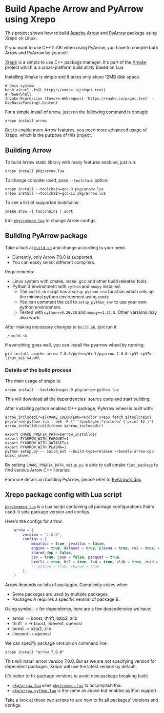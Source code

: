# Build Apache Arrow and PyArrow using Xrepo

This project shows how to build [Apache Arrow](https://arrow.apache.org/) and
[PyArrow](https://arrow.apache.org/docs/python/index.html) package using Xrepo
on Linux.

If you want to use C++11 ABI when using PyArrow, you have to compile both Arrow
and PyArrow by yourself.

[Xrepo](https://xrepo.xmake.io/) is a simple to use C++ package manager. It's
part of the [Xmake](https://xmake.io/) project which is a cross-platform build
utility based on Lua

Installing Xmake is simple and it takes only about 12MB disk space.

```
# Unix system
bash <(curl -fsSL https://xmake.io/shget.text)
# PowerShell
Invoke-Expression (Invoke-Webrequest 'https://xmake.io/psget.text' -UseBasicParsing).Content
```

For a simple install of arrow, just run the following command is enough:

```
xrepo install arrow
```

But to enable more Arrow features, you need more advanced usage of Xrepo, which 
is the purpose of this project.

## Building Arrow

To build Arrow static library with many features enabled, just run:

```
xrepo install pkg/arrow.lua
```

To change compiler used, pass `--toolchain` option:

```
xrepo install --toolchain=gcc-9 pkg/arrow.lua
xrepo install --toolchain=gcc-11 pkg/arrow.lua
```

To see a list of supported toolchains:

```
xmake show -l toolchains | sort
```

Edit [`pkg/common.lua`](./pkg/common.lua) to change Arrow configs.

## Building PyArrow package

Take a look at [`build.sh`](./build.sh) and change according to your need.

- Currently, only Arrow 7.0.0 is supported.
- You can easily select different compilers.

Requirements:

- Linux system with cmake, make, gcc and other build releated tools.
- Python 3 environment with `cython` and `numpy` installed.
  - The `build.sh` script has a `setup_python_env` function which sets up the minimal 
    python environment using `conda`
  - You can comment the call to `setup_python_env` to use your own python 
    environment.
  - Tested with `cython==0.29.28` and `numpy==1.21.5`. Other versions may also work.

After making necessary changes to `build.sh`, just run it:

```
./build.sh
```

If everything goes well, you can install the pyarrow wheel by running:

```
pip install apache-arrow-7.0.0/python/dist/pyarrow-7.0.0-cp37-cp37m-linux_x86_64.whl
```

### Details of the build process

The main usage of xrepo is:

```
xrepo install --toolchain=gcc-9 pkg/arrow-python.lua
```

This will download all the dependencies' source code and start building.

After installing python enabled C++ package, PyArrow wheel is built with:

```
arrow_includedir=$(XMAKE_COLORTERM=nocolor xrepo fetch ${toolchain} pkg/arrow-python.lua | awk -F \" '/packages.*include/ { print $2 }')
arrow_installdir=$(dirname $arrow_includedir)

export CMAKE_PREFIX_PATH=$arrow_installdir
export PYARROW_WITH_PARQUET=1
export PYARROW_WITH_DATASET=1
export PYARROW_WITH_PLASMA=1
python setup.py -- build_ext --build-type=release --bundle-arrow-cpp bdist_wheel
```

By setting `CMAKE_PREFIX_PATH`, `setup.py` is able to call cmake `find_package`
to find various Arrow C++ libraries.

For more details on building PyArrow, please refer to [PyArrow's doc](https://arrow.apache.org/docs/developers/python.html#building-on-linux-and-macos).

## Xrepo package config with Lua script

[`pkg/common.lua`](./pkg/common.lua) is a Lua script containing all package
configurations that's used. It sets package version and configs.

Here's the configs for arrow:

```lua
    arrow = {
        version = "7.0.0",
        configs = {
            mimalloc = true, jemalloc = false,
            engine = true, dataset = true, plasma = true, re2 = true, utf8proc = true,
            shared_dep = false,
            csv = true, json = false, parquet = true,
            brotli = true, bz2 = true, lz4 = true, zlib = true, zstd = true,
            -- python = true, shared = true
        },
    }
```

Arrow depends on lots of packages. Complexity arises when

- Some packages are used by multiple packages.
- Packages A requires a specific version of package B.

Using symbol `->` for dependency, here are a few dependencies we have:

- arrow `->` boost, thrift, bzip2, zlib
- thrift `->` -> boost, libevent, openssl
- boost `->` bzip2, zlib
- libevent `->` openssl

We can specify package version on command line:

```
xrepo install "arrow 7.0.0"
```

This will install arrow version 7.0.0. But as we are not specifying version for
dependent packages, Xrepo will use the latest version by default.

It's better to fix package versions to avoid new package breaking build.

- [`pkg/arrow.lua`](./pkg/arrow.lua) uses [`pkg/common.lua`](./pkg/common.lua)
  to accomplish this.
- [`pkg/arrow_python.lua`](./pkg/arrow-python.lua) is the same as above but
  enables python support.

Take a look at those two scripts to see how to fix all packages' versions and
configs.
